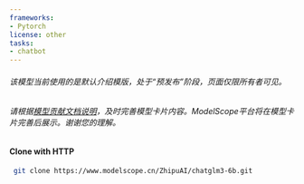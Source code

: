 ```yaml
---
frameworks:
- Pytorch
license: other
tasks:
- chatbot
---
```

###### 该模型当前使用的是默认介绍模版，处于“预发布”阶段，页面仅限所有者可见。
###### 请根据[模型贡献文档说明](https://www.modelscope.cn/docs/%E5%A6%82%E4%BD%95%E6%92%B0%E5%86%99%E5%A5%BD%E7%94%A8%E7%9A%84%E6%A8%A1%E5%9E%8B%E5%8D%A1%E7%89%87)，及时完善模型卡片内容。ModelScope平台将在模型卡片完善后展示。谢谢您的理解。
#### Clone with HTTP
```bash
 git clone https://www.modelscope.cn/ZhipuAI/chatglm3-6b.git
```